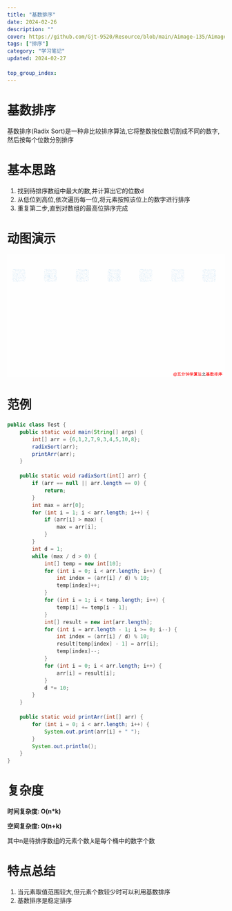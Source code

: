 ```yaml
---
title: "基数排序"
date: 2024-02-26
description: ""
cover: https://github.com/Gjt-9520/Resource/blob/main/Aimage-135/Aimage26.jpg?raw=true
tags: ["排序"]
category: "学习笔记"
updated: 2024-02-27

top_group_index:
---
```


# 基数排序

基数排序(Radix Sort)是一种非比较排序算法,它将整数按位数切割成不同的数字,然后按每个位数分别排序

# 基本思路

1. 找到待排序数组中最大的数,并计算出它的位数d
2. 从低位到高位,依次遍历每一位,将元素按照该位上的数字进行排序
3. 重复第二步,直到对数组的最高位排序完成

# 动图演示

![基数排序](../images/基数排序.png)

# 范例 

```java
public class Test {
    public static void main(String[] args) {
        int[] arr = {6,1,2,7,9,3,4,5,10,8};
        radixSort(arr);
        printArr(arr);
    }

    public static void radixSort(int[] arr) {
        if (arr == null || arr.length == 0) {
            return;
        }
        int max = arr[0];
        for (int i = 1; i < arr.length; i++) {
            if (arr[i] > max) {
                max = arr[i];
            }
        }
        int d = 1;
        while (max / d > 0) {
            int[] temp = new int[10];
            for (int i = 0; i < arr.length; i++) {
                int index = (arr[i] / d) % 10;
                temp[index]++;
            }
            for (int i = 1; i < temp.length; i++) {
                temp[i] += temp[i - 1];
            }
            int[] result = new int[arr.length];
            for (int i = arr.length - 1; i >= 0; i--) {
                int index = (arr[i] / d) % 10;
                result[temp[index] - 1] = arr[i];
                temp[index]--;
            }
            for (int i = 0; i < arr.length; i++) {
                arr[i] = result[i];
            }
            d *= 10;
        }
    }

    public static void printArr(int[] arr) {
        for (int i = 0; i < arr.length; i++) {
            System.out.print(arr[i] + " ");
        }
        System.out.println();
    }
}
```

# 复杂度

**时间复杂度: O(n*k)**

**空间复杂度: O(n+k)**

其中n是待排序数组的元素个数,k是每个桶中的数字个数
 
# 特点总结

1. 当元素取值范围较大,但元素个数较少时可以利用基数排序 
2. 基数排序是稳定排序